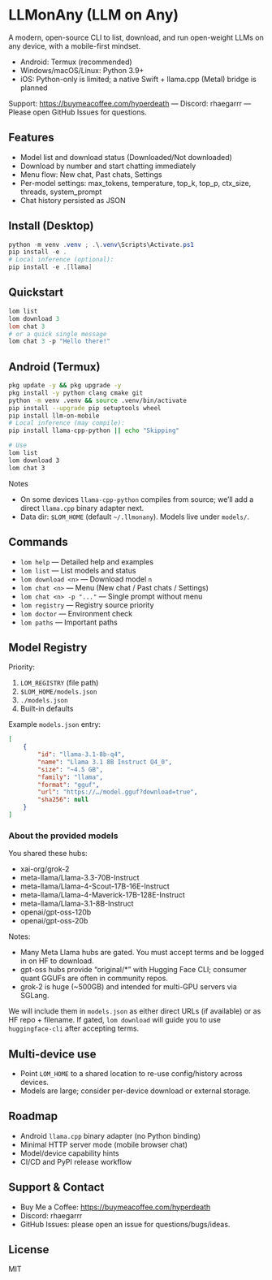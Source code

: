 # LLMonAny (LLM on Any)

A modern, open-source CLI to list, download, and run open-weight LLMs on any device, with a mobile-first mindset.

- Android: Termux (recommended)
- Windows/macOS/Linux: Python 3.9+
- iOS: Python-only is limited; a native Swift + llama.cpp (Metal) bridge is planned

Support: https://buymeacoffee.com/hyperdeath — Discord: rhaegarrr — Please open GitHub Issues for questions.

## Features

- Model list and download status (Downloaded/Not downloaded)
- Download by number and start chatting immediately
- Menu flow: New chat, Past chats, Settings
- Per-model settings: max_tokens, temperature, top_k, top_p, ctx_size, threads, system_prompt
- Chat history persisted as JSON

## Install (Desktop)

```powershell
python -m venv .venv ; .\.venv\Scripts\Activate.ps1
pip install -e .
# Local inference (optional):
pip install -e .[llama]
```

## Quickstart

```powershell
lom list
lom download 3
lom chat 3
# or a quick single message
lom chat 3 -p "Hello there!"
```

## Android (Termux)

```bash
pkg update -y && pkg upgrade -y
pkg install -y python clang cmake git
python -m venv .venv && source .venv/bin/activate
pip install --upgrade pip setuptools wheel
pip install llm-on-mobile
# Local inference (may compile):
pip install llama-cpp-python || echo "Skipping"

# Use
lom list
lom download 3
lom chat 3
```

Notes
- On some devices `llama-cpp-python` compiles from source; we’ll add a direct `llama.cpp` binary adapter next.
- Data dir: `$LOM_HOME` (default `~/.llmonany`). Models live under `models/`.

## Commands

- `lom help` — Detailed help and examples
- `lom list` — List models and status
- `lom download <n>` — Download model `n`
- `lom chat <n>` — Menu (New chat / Past chats / Settings)
- `lom chat <n> -p "..."` — Single prompt without menu
- `lom registry` — Registry source priority
- `lom doctor` — Environment check
- `lom paths` — Important paths

## Model Registry

Priority:
1) `LOM_REGISTRY` (file path)
2) `$LOM_HOME/models.json`
3) `./models.json`
4) Built-in defaults

Example `models.json` entry:

```json
[
	{
		"id": "llama-3.1-8b-q4",
		"name": "Llama 3.1 8B Instruct Q4_0",
		"size": "~4.5 GB",
		"family": "llama",
		"format": "gguf",
		"url": "https://…/model.gguf?download=true",
		"sha256": null
	}
]
```

### About the provided models

You shared these hubs:
- xai-org/grok-2
- meta-llama/Llama-3.3-70B-Instruct
- meta-llama/Llama-4-Scout-17B-16E-Instruct
- meta-llama/Llama-4-Maverick-17B-128E-Instruct
- meta-llama/Llama-3.1-8B-Instruct
- openai/gpt-oss-120b
- openai/gpt-oss-20b

Notes:
- Many Meta Llama hubs are gated. You must accept terms and be logged in on HF to download.
- gpt-oss hubs provide “original/*” with Hugging Face CLI; consumer quant GGUFs are often in community repos.
- grok-2 is huge (~500GB) and intended for multi-GPU servers via SGLang.

We will include them in `models.json` as either direct URLs (if available) or as HF repo + filename. If gated, `lom download` will guide you to use `huggingface-cli` after accepting terms.

## Multi-device use

- Point `LOM_HOME` to a shared location to re-use config/history across devices.
- Models are large; consider per-device download or external storage.

## Roadmap

- Android `llama.cpp` binary adapter (no Python binding)
- Minimal HTTP server mode (mobile browser chat)
- Model/device capability hints
- CI/CD and PyPI release workflow

## Support & Contact

- Buy Me a Coffee: https://buymeacoffee.com/hyperdeath
- Discord: rhaegarrr
- GitHub Issues: please open an issue for questions/bugs/ideas.

## License

MIT
